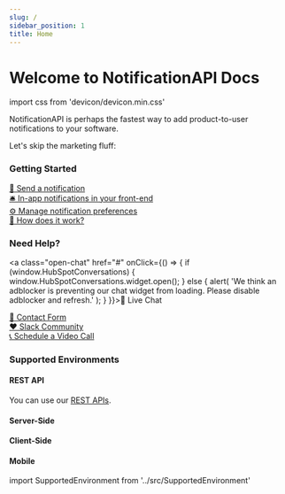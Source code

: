 ```yaml
---
slug: /
sidebar_position: 1
title: Home
---
```


# Welcome to NotificationAPI Docs

import css from 'devicon/devicon.min.css'

NotificationAPI is perhaps the fastest way to add product-to-user notifications to your software.

Let's skip the marketing fluff:

### Getting Started

[🚀 Send a notification ](quick-start/send-a-notification) <br/>
[🛎 In-app notifications in your front-end](quick-start/display-inapp-notifications) <br/>
[⚙️ Manage notification preferences](quick-start/manage-preferences) <br/>
[📄 How does it work?](quick-start/how-does-it-work)

### Need Help?

<a class="open-chat" href="#" onClick={() => {
if (window.HubSpotConversations) {
window.HubSpotConversations.widget.open();
} else {
alert(
'We think an adblocker is preventing our chat widget from loading. Please disable adblocker and refresh.'
);
}
}}>💬 Live Chat</a><br/>

[ 📧 Contact Form ](https://www.notificationapi.com/contact) <br/>
[ ❤️ Slack Community](https://join.slack.com/t/notificationapi-comm/shared_invite/zt-ygbwiyip-6eA~A8pxmhGZpk~B14BL7w)<br/>
[ 📞 Schedule a Video Call](https://calendly.com/notificationapi)

### Supported Environments

#### REST API

You can use our [REST APIs](reference/api).

#### Server-Side

<div style={{display: 'flex', gap: 64, marginBottom: 32}}>
    <SupportedEnvironment logo="devicon-nodejs-plain" name="nodejs" path="" />
    <SupportedEnvironment logo="devicon-typescript-plain" name="typescript" path="" />
    <SupportedEnvironment logo="devicon-python-plain" name="python" path="" />
    <SupportedEnvironment logo="devicon-php-plain" name="php" path="" />
    <SupportedEnvironment logo="devicon-go-original-wordmark" name="original" path="" />
    <SupportedEnvironment logo="devicon-csharp-plain" name="csharp" path="" />
    <SupportedEnvironment logo="devicon-ruby-plain" name="ruby" path="" />
</div>

#### Client-Side

<div style={{display: 'flex', gap: 64, marginBottom: 32}}>
    <SupportedEnvironment  logo="devicon-react-plain" name="react" path="" />
    <SupportedEnvironment  logo="devicon-javascript-plain" name="javascript" path="" />
    <SupportedEnvironment  logo="devicon-angularjs-plain" name="angularjs" path="" />
    <SupportedEnvironment  logo="devicon-vuejs-plain" name="vuejs" path="" />
    <SupportedEnvironment  logo="devicon-nextjs-plain" name="nextjs" path="" />
</div>

#### Mobile

<div style={{display: 'flex', gap: 64, marginBottom: 32}}>
    <SupportedEnvironment  logo="devicon-apple-plain" name="apple" path="" />
    <SupportedEnvironment logo="devicon-android-plain" name="android" path="" />
</div>

import SupportedEnvironment from '../src/SupportedEnvironment'
